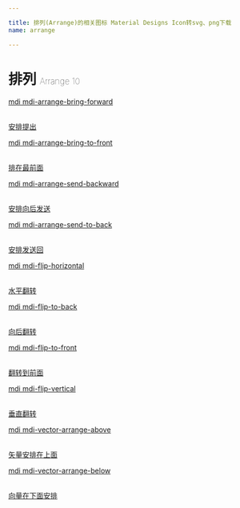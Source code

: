 ```yaml
---

title: 排列(Arrange)的相关图标 Material Designs Icon转svg、png下载
name: arrange

---
```


# 排列  <small style="font-size: 60%;font-weight: 100">Arrange <span class="badge-secondary badge">10</span> </small>

<search tag="arrange" :max="0"/>

<div class="icon-list row" id="search-show"><a href="/icon/arrange-bring-forward.html" class="icon-item col-6 col-sm-4 col-md-2"><div class="icon-item-inner"><i class="mdi mdi-arrange-bring-forward"></i><p><span>mdi mdi-arrange-bring-forward</span></p> <p><br> 安排提出</p></div></a><a href="/icon/arrange-bring-to-front.html" class="icon-item col-6 col-sm-4 col-md-2"><div class="icon-item-inner"><i class="mdi mdi-arrange-bring-to-front"></i><p><span>mdi mdi-arrange-bring-to-front</span></p> <p><br> 排在最前面</p></div></a><a href="/icon/arrange-send-backward.html" class="icon-item col-6 col-sm-4 col-md-2"><div class="icon-item-inner"><i class="mdi mdi-arrange-send-backward"></i><p><span>mdi mdi-arrange-send-backward</span></p> <p><br> 安排向后发送</p></div></a><a href="/icon/arrange-send-to-back.html" class="icon-item col-6 col-sm-4 col-md-2"><div class="icon-item-inner"><i class="mdi mdi-arrange-send-to-back"></i><p><span>mdi mdi-arrange-send-to-back</span></p> <p><br> 安排发送回</p></div></a><a href="/icon/flip-horizontal.html" class="icon-item col-6 col-sm-4 col-md-2"><div class="icon-item-inner"><i class="mdi mdi-flip-horizontal"></i><p><span>mdi mdi-flip-horizontal</span></p> <p><br> 水平翻转</p></div></a><a href="/icon/flip-to-back.html" class="icon-item col-6 col-sm-4 col-md-2"><div class="icon-item-inner"><i class="mdi mdi-flip-to-back"></i><p><span>mdi mdi-flip-to-back</span></p> <p><br> 向后翻转</p></div></a><a href="/icon/flip-to-front.html" class="icon-item col-6 col-sm-4 col-md-2"><div class="icon-item-inner"><i class="mdi mdi-flip-to-front"></i><p><span>mdi mdi-flip-to-front</span></p> <p><br> 翻转到前面</p></div></a><a href="/icon/flip-vertical.html" class="icon-item col-6 col-sm-4 col-md-2"><div class="icon-item-inner"><i class="mdi mdi-flip-vertical"></i><p><span>mdi mdi-flip-vertical</span></p> <p><br> 垂直翻转</p></div></a><a href="/icon/vector-arrange-above.html" class="icon-item col-6 col-sm-4 col-md-2"><div class="icon-item-inner"><i class="mdi mdi-vector-arrange-above"></i><p><span>mdi mdi-vector-arrange-above</span></p> <p><br> 矢量安排在上面</p></div></a><a href="/icon/vector-arrange-below.html" class="icon-item col-6 col-sm-4 col-md-2"><div class="icon-item-inner"><i class="mdi mdi-vector-arrange-below"></i><p><span>mdi mdi-vector-arrange-below</span></p> <p><br> 向量在下面安排</p></div></a></div>

